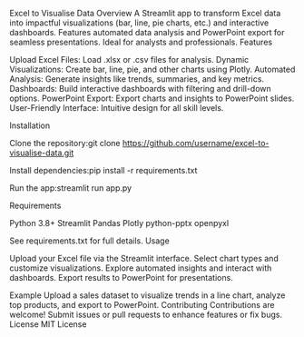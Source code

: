 Excel to Visualise Data
Overview
A Streamlit app to transform Excel data into impactful visualizations (bar, line, pie charts, etc.) and interactive dashboards. Features automated data analysis and PowerPoint export for seamless presentations. Ideal for analysts and professionals.
Features

Upload Excel Files: Load .xlsx or .csv files for analysis.
Dynamic Visualizations: Create bar, line, pie, and other charts using Plotly.
Automated Analysis: Generate insights like trends, summaries, and key metrics.
Dashboards: Build interactive dashboards with filtering and drill-down options.
PowerPoint Export: Export charts and insights to PowerPoint slides.
User-Friendly Interface: Intuitive design for all skill levels.

Installation

Clone the repository:git clone https://github.com/username/excel-to-visualise-data.git


Install dependencies:pip install -r requirements.txt


Run the app:streamlit run app.py



Requirements

Python 3.8+
Streamlit
Pandas
Plotly
python-pptx
openpyxl

See requirements.txt for full details.
Usage

Upload your Excel file via the Streamlit interface.
Select chart types and customize visualizations.
Explore automated insights and interact with dashboards.
Export results to PowerPoint for presentations.

Example
Upload a sales dataset to visualize trends in a line chart, analyze top products, and export to PowerPoint.
Contributing
Contributions are welcome! Submit issues or pull requests to enhance features or fix bugs.
License
MIT License
